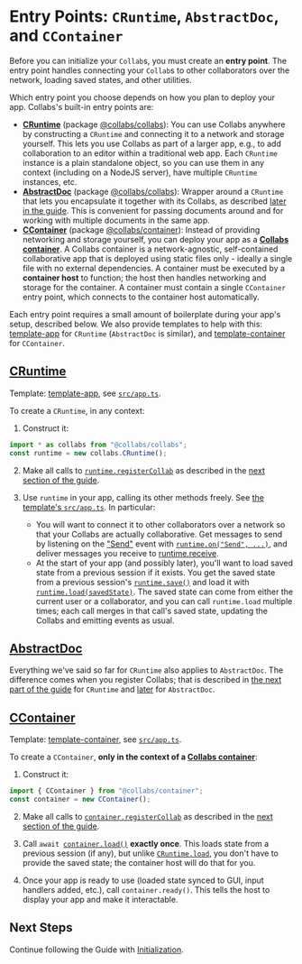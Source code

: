 # Entry Points: `CRuntime`, `AbstractDoc`, and `CContainer`

Before you can initialize your `Collab`s, you must create an **entry point**. The entry point handles connecting your `Collab`s to other collaborators over the network, loading saved states, and other utilities.

Which entry point you choose depends on how you plan to deploy your app. Collabs's built-in entry points are:

- [**CRuntime**](../api/collabs/classes/CRuntime.html) (package [@collabs/collabs](https://www.npmjs.com/package/@collabs/collabs)): You can use Collabs anywhere by constructing a `CRuntime` and connecting it to a network and storage yourself. This lets you use Collabs as part of a larger app, e.g., to add collaboration to an editor within a traditional web app. Each `CRuntime` instance is a plain standalone object, so you can use them in any context (including on a NodeJS server), have multiple `CRuntime` instances, etc.
- [**AbstractDoc**](../api/collabs/classes/AbstractDoc.html) (package [@collabs/collabs](https://www.npmjs.com/package/@collabs/collabs)): Wrapper around a `CRuntime` that lets you encapsulate it together with its Collabs, as described [later in the guide](./data_modeling.html#abstractdoc). This is convenient for passing documents around and for working with multiple documents in the same app.
- [**CContainer**](../api/container/classes/CContainer.html) (package [@collabs/container](https://www.npmjs.com/package/@collabs/container)): Instead of providing networking and storage yourself, you can deploy your app as a [**Collabs container**](./containers.html). A Collabs container is a network-agnostic, self-contained collaborative app that is deployed using static files only - ideally a single file with no external dependencies. A container must be executed by a **container host** to function; the host then handles networking and storage for the container. A container must contain a single `CContainer` entry point, which connects to the container host automatically.

Each entry point requires a small amount of boilerplate during your app's setup, described below. We also provide templates to help with this: [template-app](https://github.com/composablesys/collabs/tree/master/template-app) for `CRuntime` (`AbstractDoc` is similar), and [template-container](https://github.com/composablesys/collabs/tree/master/template-container) for `CContainer`.

## [CRuntime](../api/collabs/classes/CRuntime.html)

Template: [template-app](https://github.com/composablesys/collabs/tree/master/template-app), see [`src/app.ts`](https://github.com/composablesys/collabs/blob/master/template-app/src/app.ts).

To create a `CRuntime`, in any context:

1. Construct it:

```ts
import * as collabs from "@collabs/collabs";
const runtime = new collabs.CRuntime();
```

2. Make all calls to [`runtime.registerCollab`](../api/collabs/classes/CRuntime.html#registerCollab) as described in the [next section of the guide](./initialization.html).

3. Use `runtime` in your app, calling its other methods freely. See [the template's `src/app.ts`](https://github.com/composablesys/collabs/blob/master/template-app/src/app.ts). In particular:
   - You will want to connect it to other collaborators over a network so that your Collabs are actually collaborative. Get messages to send by listening on the ["Send"](../api/collabs/interfaces/RuntimeEventsRecord.html#Send) event with [`runtime.on("Send", ...)`](../api/collabs/classes/CRuntime.html#on), and deliver messages you receive to [runtime.receive](../api/collabs/classes/CRuntime.html#receive).
   - At the start of your app (and possibly later), you'll want to load saved state from a previous session if it exists. You get the saved state from a previous session's [`runtime.save()`](../api/collabs/classes/CRuntime.html#save) and load it with [`runtime.load(savedState)`](../api/collabs/classes/CRuntime.html#load). The saved state can come from either the current user or a collaborator, and you can call `runtime.load` multiple times; each call merges in that call's saved state, updating the Collabs and emitting events as usual.

## [AbstractDoc](../api/collabs/classes/AbstractDoc.html)

<!-- TODO: Template: [template-app](https://github.com/composablesys/collabs/tree/master/template-app), see [`src/app.ts`](https://github.com/composablesys/collabs/blob/master/template-app/src/app.ts). -->

Everything we've said so far for `CRuntime` also applies to `AbstractDoc`. The difference comes when you register Collabs; that is described in [the next part of the guide](./initialization.html) for `CRuntime` and [later](./data_modeling.html#abstractdoc) for `AbstractDoc`.

## [CContainer](../api/container/classes/CContainer.html)

Template: [template-container](https://github.com/composablesys/collabs/tree/master/template-container), see [`src/app.ts`](https://github.com/composablesys/collabs/blob/master/template-container/src/app.ts).

To create a `CContainer`, **only in the context of a [Collabs container](./containers.html)**:

1. Construct it:

```ts
import { CContainer } from "@collabs/container";
const container = new CContainer();
```

2. Make all calls to [`container.registerCollab`](../api/container/classes/CContainer.html#registerCollab) as described in the [next section of the guide](./initialization.html).

3. Call `await `[`container.load()`](../api/container/CContainer#load) **exactly once**. This loads state from a previous session (if any), but unlike [`CRuntime.load`](../api/collabs/classes/CRuntime.html#load), you don't have to provide the saved state; the container host will do that for you.
4. Once your app is ready to use (loaded state synced to GUI, input handlers added, etc.), call `container.ready()`. This tells the host to display your app and make it interactable.

## Next Steps

Continue following the Guide with [Initialization](./initialization.html).
